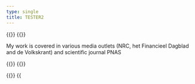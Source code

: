 ```yaml
---
type: single
title: TESTER2
---
```


{{<container>}}
{{<row>}}

<p>My work is covered in various media outlets (NRC, het Financieel Dagblad and de Volkskrant) and scientific journal PNAS</p>
{{</row>}}
{{</container>}}

{{<container>}}
{{<title title="2024">}}
{{<banner img="/images/pink_square.png" >}}
How the Dutch Parlaiment should take action at the national level to regulate algorithmic systems? [(link)](/) \[Apr-14 2022\]
{{</banner>}}
{{<banner img="/images/pink_square.png" >}}
How the Dutch Parlaiment should take action at the national level to regulate algorithmic systems? [(link)](/) \[Apr-14 2022\]
{{</banner>}}
{{</container>}}

{{<container>}}
{{<title title="2023">}}
{{<banner img="/images/pink_square.png" >}}
How the Dutch Parlaiment should take action at the national level to regulate algorithmic systems? [(link)](/) \[Apr-14 2022\]
{{</banner>}}
{{</container>}}
